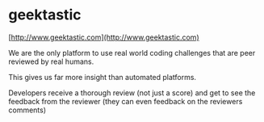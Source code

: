 # geektastic

[http://www.geektastic.com](http://www.geektastic.com)

We are the only platform to use real world coding challenges that are peer reviewed by real humans.

This gives us far more insight than automated platforms.

Developers receive a thorough review (not just a score) and get to see the feedback from the reviewer (they can even feedback on the reviewers comments)
